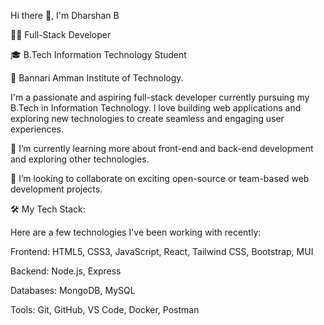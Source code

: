  Hi there 👋, I'm Dharshan B

👨‍💻 Full-Stack Developer  

🎓 B.Tech Information Technology Student 

📍 Bannari Amman Institute of Technology.

I'm a passionate and aspiring full-stack developer currently pursuing my B.Tech in Information Technology. I love building web applications and exploring new technologies to create seamless and engaging user experiences.

🌱 I’m currently learning more about front-end and back-end development and exploring other technologies.

👯 I’m looking to collaborate on exciting open-source or team-based web development projects.



🛠️ My Tech Stack:

Here are a few technologies I've been working with recently:

Frontend: HTML5, CSS3, JavaScript, React, Tailwind CSS, Bootstrap, MUI

Backend: Node.js, Express

Databases: MongoDB, MySQL

Tools: Git, GitHub, VS Code, Docker, Postman


